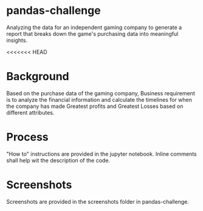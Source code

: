 # pandas-challenge
Analyzing the data for an independent gaming company to generate a report that breaks down the game's purchasing data into meaningful insights.

<<<<<<< HEAD
# Background
Based on the purchase data of the gaming company, Business requirement is to analyze the financial information and calculate the timelines for when the company has made Greatest profits and Greatest Losses based on different attributes.

# Process
  "How to" instructions are provided in the jupyter notebook. Inline comments shall help wit the description of the code.
  
# Screenshots
  Screenshots are provided in the screenshots folder in pandas-challenge.
